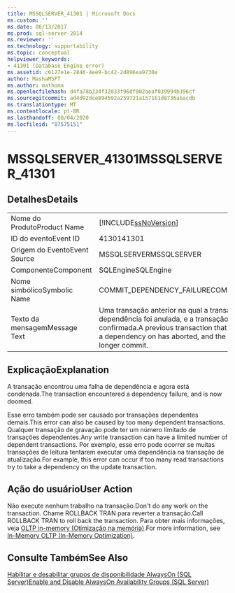 ```yaml
---
title: MSSQLSERVER_41301 | Microsoft Docs
ms.custom: ''
ms.date: 06/13/2017
ms.prod: sql-server-2014
ms.reviewer: ''
ms.technology: supportability
ms.topic: conceptual
helpviewer_keywords:
- 41301 (Database Engine error)
ms.assetid: c6127e1e-2846-4ee9-bc42-2d896ea9730e
author: MashaMSFT
ms.author: mathoma
ms.openlocfilehash: d4fa78b334f32033f96df002aeaf039994b396cf
ms.sourcegitcommit: ad4d92dce894592a259721a1571b1d8736abacdb
ms.translationtype: MT
ms.contentlocale: pt-BR
ms.lasthandoff: 08/04/2020
ms.locfileid: "87575151"
---
```

# <a name="mssqlserver_41301"></a><span data-ttu-id="46717-102">MSSQLSERVER_41301</span><span class="sxs-lookup"><span data-stu-id="46717-102">MSSQLSERVER_41301</span></span>
    
## <a name="details"></a><span data-ttu-id="46717-103">Detalhes</span><span class="sxs-lookup"><span data-stu-id="46717-103">Details</span></span>  
  
|||  
|-|-|  
|<span data-ttu-id="46717-104">Nome do Produto</span><span class="sxs-lookup"><span data-stu-id="46717-104">Product Name</span></span>|[!INCLUDE[ssNoVersion](../../includes/ssnoversion-md.md)]|  
|<span data-ttu-id="46717-105">ID do evento</span><span class="sxs-lookup"><span data-stu-id="46717-105">Event ID</span></span>|<span data-ttu-id="46717-106">41301</span><span class="sxs-lookup"><span data-stu-id="46717-106">41301</span></span>|  
|<span data-ttu-id="46717-107">Origem do Evento</span><span class="sxs-lookup"><span data-stu-id="46717-107">Event Source</span></span>|<span data-ttu-id="46717-108">MSSQLSERVER</span><span class="sxs-lookup"><span data-stu-id="46717-108">MSSQLSERVER</span></span>|  
|<span data-ttu-id="46717-109">Componente</span><span class="sxs-lookup"><span data-stu-id="46717-109">Component</span></span>|<span data-ttu-id="46717-110">SQLEngine</span><span class="sxs-lookup"><span data-stu-id="46717-110">SQLEngine</span></span>|  
|<span data-ttu-id="46717-111">Nome simbólico</span><span class="sxs-lookup"><span data-stu-id="46717-111">Symbolic Name</span></span>|<span data-ttu-id="46717-112">COMMIT_DEPENDENCY_FAILURE</span><span class="sxs-lookup"><span data-stu-id="46717-112">COMMIT_DEPENDENCY_FAILURE</span></span>|  
|<span data-ttu-id="46717-113">Texto da mensagem</span><span class="sxs-lookup"><span data-stu-id="46717-113">Message Text</span></span>|<span data-ttu-id="46717-114">Uma transação anterior na qual a transação atual obteve uma dependência foi anulada, e a transação atual não pode mais ser confirmada.</span><span class="sxs-lookup"><span data-stu-id="46717-114">A previous transaction that the current transaction took a dependency on has aborted, and the current transaction can no longer commit.</span></span>|  
  
## <a name="explanation"></a><span data-ttu-id="46717-115">Explicação</span><span class="sxs-lookup"><span data-stu-id="46717-115">Explanation</span></span>  
 <span data-ttu-id="46717-116">A transação encontrou uma falha de dependência e agora está condenada.</span><span class="sxs-lookup"><span data-stu-id="46717-116">The transaction encountered a dependency failure, and is now doomed.</span></span>  
  
 <span data-ttu-id="46717-117">Esse erro também pode ser causado por transações dependentes demais.</span><span class="sxs-lookup"><span data-stu-id="46717-117">This error can also be caused by too many dependent transactions.</span></span> <span data-ttu-id="46717-118">Qualquer transação de gravação pode ter um número limitado de transações dependentes.</span><span class="sxs-lookup"><span data-stu-id="46717-118">Any write transaction can have a limited number of dependent transactions.</span></span> <span data-ttu-id="46717-119">Por exemplo, esse erro pode ocorrer se muitas transações de leitura tentarem executar uma dependência na transação de atualização.</span><span class="sxs-lookup"><span data-stu-id="46717-119">For example, this error can occur if too many read transactions try to take a dependency on the update transaction.</span></span>  
  
## <a name="user-action"></a><span data-ttu-id="46717-120">Ação do usuário</span><span class="sxs-lookup"><span data-stu-id="46717-120">User Action</span></span>  
 <span data-ttu-id="46717-121">Não execute nenhum trabalho na transação.</span><span class="sxs-lookup"><span data-stu-id="46717-121">Don't do any work on the transaction.</span></span> <span data-ttu-id="46717-122">Chame ROLLBACK TRAN para reverter a transação.</span><span class="sxs-lookup"><span data-stu-id="46717-122">Call ROLLBACK TRAN to roll back the transaction.</span></span> <span data-ttu-id="46717-123">Para obter mais informações, veja [OLTP in-memory &#40;Otimização na memória&#41;](../in-memory-oltp/in-memory-oltp-in-memory-optimization.md).</span><span class="sxs-lookup"><span data-stu-id="46717-123">For more information, see [In-Memory OLTP &#40;In-Memory Optimization&#41;](../in-memory-oltp/in-memory-oltp-in-memory-optimization.md).</span></span>  
  
## <a name="see-also"></a><span data-ttu-id="46717-124">Consulte Também</span><span class="sxs-lookup"><span data-stu-id="46717-124">See Also</span></span>  
 [<span data-ttu-id="46717-125">Habilitar e desabilitar grupos de disponibilidade AlwaysOn &#40;SQL Server&#41;</span><span class="sxs-lookup"><span data-stu-id="46717-125">Enable and Disable AlwaysOn Availability Groups &#40;SQL Server&#41;</span></span>](../../database-engine/availability-groups/windows/enable-and-disable-always-on-availability-groups-sql-server.md)  
  
  
